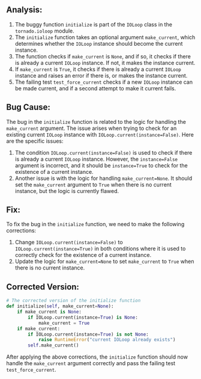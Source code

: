 ## Analysis:
1. The buggy function `initialize` is part of the `IOLoop` class in the `tornado.ioloop` module.
2. The `initialize` function takes an optional argument `make_current`, which determines whether the `IOLoop` instance should become the current instance.
3. The function checks if `make_current` is `None`, and if so, it checks if there is already a current `IOLoop` instance. If not, it makes the instance current.
4. If `make_current` is `True`, it checks if there is already a current `IOLoop` instance and raises an error if there is, or makes the instance current.
5. The failing test `test_force_current` checks if a new `IOLoop` instance can be made current, and if a second attempt to make it current fails.

## Bug Cause:
The bug in the `initialize` function is related to the logic for handling the `make_current` argument. The issue arises when trying to check for an existing current `IOLoop` instance with `IOLoop.current(instance=False)`. 
Here are the specific issues:
1. The condition `IOLoop.current(instance=False)` is used to check if there is already a current `IOLoop` instance. However, the `instance=False` argument is incorrect, and it should be `instance=True` to check for the existence of a current instance.
2. Another issue is with the logic for handling `make_current=None`. It should set the `make_current` argument to `True` when there is no current instance, but the logic is currently flawed.

## Fix:
To fix the bug in the `initialize` function, we need to make the following corrections:
1. Change `IOLoop.current(instance=False)` to `IOLoop.current(instance=True)` in both conditions where it is used to correctly check for the existence of a current instance.
2. Update the logic for `make_current=None` to set `make_current` to `True` when there is no current instance.

## Corrected Version:
```python
# The corrected version of the initialize function
def initialize(self, make_current=None):
    if make_current is None:
        if IOLoop.current(instance=True) is None:
            make_current = True
    if make_current:
        if IOLoop.current(instance=True) is not None:
            raise RuntimeError("current IOLoop already exists")
        self.make_current()
```

After applying the above corrections, the `initialize` function should now handle the `make_current` argument correctly and pass the failing test `test_force_current`.
